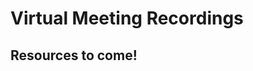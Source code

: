 # Virtual Meeting Recordings

## Resources to come!

<!-- 1. Virtual Kick-Off   |   March 25, 2023   |   [[Slides](https://drive.google.com/file/d/13L_UUBkJnAGtHjxp9rqld_Ofnt0orgXg/view?usp=sharing)] [[Video](https://youtu.be/gbGAezDaYk4)]
2. Intro to Robotics Workshop (Part 1)   |   April 8, 2023   |   [[Slides](https://drive.google.com/file/d/17SVKHYQSAqRou2S5Pxwyt4-9jQJr0Ukn/view?usp=share_link)] [[Video](https://youtu.be/CdYjaDI_ORQ)]
3. Intro to Robotics Workshop (Part 2)  |   April 15, 2023   |   [[Slides](https://drive.google.com/file/d/1AXLnYqAxEu8j4qofcm40BPND3LagT2fJ/view?usp=share_link)] [[Video](https://youtu.be/zKF9jSyo_bo)]
4. Intro to Computer Vision with OpenCV Workshop   |   April 29, 2023   |   [[Slides](https://drive.google.com/file/d/1achvfqw24_AUPbB6c1y54rVl9X-ClfPf/view?usp=sharing)] [[Video](https://youtu.be/ZCxpaclvY-E)]
5. Workshop on What to Submit with Q&A   |   May 27, 2023   |   [[Video](https://youtu.be/QWUOZn1oo1g)]

!!! note "Workshop Repositories"
    * Intro to Robotics Workshop repository can be found here: [GitHub Repository](https://github.com/PARC-Robotics/intro-to-robotics-workshops)
    * Intro to Computer Vision with OpenCV Workshop repository can be found here: [GitHub Repository](https://github.com/PARC-Robotics/opencv-workshop) -->
